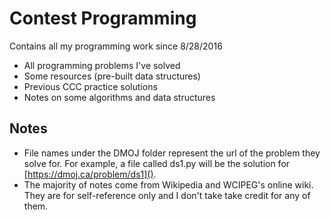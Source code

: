 Contest Programming
===================
Contains all my programming work since 8/28/2016
* All programming problems I've solved
* Some resources (pre-built data structures)
* Previous CCC practice solutions
* Notes on some algorithms and data structures

Notes
-----
* File names under the DMOJ folder represent the url of the problem they solve for. For example, a file called
ds1.py will be the solution for [https://dmoj.ca/problem/ds1]().
* The majority of notes come from Wikipedia and WCIPEG's online wiki. They are for self-reference only and I don't take
take credit for any of them.